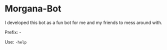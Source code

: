 # Morgana-Bot
I developed this bot as a fun bot for me and my friends to mess around with.

Prefix: -

Use: `-help`
